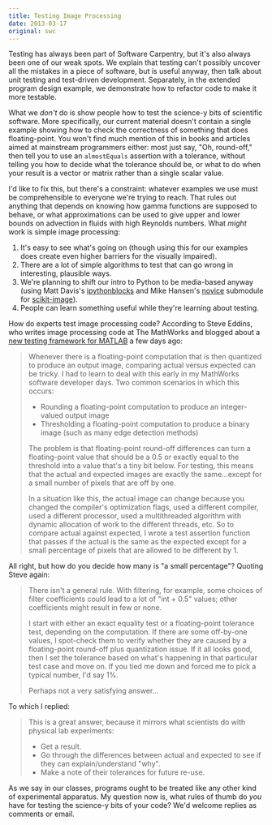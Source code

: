 ```yaml
---
title: Testing Image Processing
date: 2013-03-17
original: swc
---
```

<p>
  Testing has always been part of Software Carpentry,
  but it's also always been one of our weak spots.
  We explain that testing can't possibly uncover all the mistakes in a piece of software,
  but is useful anyway, then talk about unit testing and test-driven development.
  Separately,
  in the extended program design example,
  we demonstrate how to refactor code to make it more testable.
</p>
<p>
  What we <em>don't</em> do is show people how to test the science-y bits of scientific software.
  More specifically,
  our current material doesn't contain a single example showing how to check
  the correctness of something that does floating-point.
  You won't find much mention of this in books and articles aimed at mainstream programmers either:
  most just say, "Oh, round-off,"
  then tell you to use an <code>almostEquals</code> assertion with a tolerance,
  without telling you how to decide what the tolerance should be,
  or what to do when your result is a vector or matrix rather than a single scalar value.
</p>
<p>
  I'd like to fix this, but there's a constraint:
  whatever examples we use must be comprehensible to everyone we're trying to reach.
  That rules out anything that depends on knowing how gamma functions are supposed to behave,
  or what approximations can be used to give upper and lower bounds on advection in fluids with high Reynolds numbers.
  What <em>might</em> work is simple image processing:
</p>
<ol>
  <li>
    It's easy to see what's going on
    (though using this for our examples does create even higher barriers for the visually impaired).
  </li>
  <li>
    There are a lot of simple algorithms to test that can go wrong in interesting, plausible ways.
  </li>
  <li>
    We're planning to shift our intro to Python to be media-based anyway
    (using Matt Davis's <a href="https://pypi.python.org/pypi/ipythonblocks">ipythonblocks</a>
    and Mike Hansen's <a href="https://github.com/synesthesiam/scikit-image/tree/master/skimage/novice">novice</a> submodule
    for <a href="https://github.com/scikit-image/scikit-image">scikit-image</a>).
  </li>
  <li>
    People can learn something useful while they're learning about testing.
  </li>
</ol>
<p>
  How do experts test image processing code?
  According to Steve Eddins,
  who writes image processing code at The MathWorks
  and blogged about a <a href="http://blogs.mathworks.com/steve/2013/03/12/matlab-software-testing-tools-old-and-new-r2013a/">new testing framework for MATLAB</a>
  a few days ago:
</p>
<blockquote>
  <p>
    Whenever there is a floating-point computation that is then quantized to produce an output image,
    comparing actual versus expected can be tricky.
    I had to learn to deal with this early in my MathWorks software developer days.
    Two common scenarios in which this occurs:
  </p>
  <ul>
    <li>Rounding a floating-point computation to produce an integer-valued output image</li>
    <li>Thresholding a floating-point computation to produce a binary image (such as many edge detection methods)</li>
  </ul>
  <p>
    The problem is that floating-point round-off differences  can turn a floating-point value
    that should be a 0.5 or exactly equal to the threshold into a value that's a tiny bit below.
    For testing, this means that the actual and expected images are exactly the same…except
    for a small number of pixels that are off by one.
  </p>
  <p>
    In a situation like this,
    the actual image can change because you changed the compiler's optimization flags,
    used a different compiler,
    used a different processor,
    used a multithreaded algorithm with dynamic allocation of work to the different threads,
    etc.
    So to compare actual against expected,
    I wrote a test assertion function that passes if the actual is the same as the expected
    except for a small percentage of pixels that are allowed to be different by 1.
  </p>
</blockquote>
<p>
  All right,
  but how do you decide how many is "a small percentage"?
  Quoting Steve again:
</p>
<blockquote>
  <p>
    There isn't a general rule.
    With filtering, for example,
    some choices of filter coefficients could lead to a lot of "int + 0.5" values;
    other coefficients might result in few or none.
  </p>
  <p>
    I start with either an exact equality test or a floating-point tolerance test,
    depending on the computation.
    If there are some off-by-one values,
    I spot-check them to verify whether they are caused by a floating-point round-off plus quantization issue.
    If it all looks good,
    then I set the tolerance based on what's happening in that particular test case and move on.
    If you tied me down and forced me to pick a typical number,
    I'd say 1%.
  </p>
  <p>
    Perhaps not a very satisfying answer…
  </p>
</blockquote>
<p>
  To which I replied:
</p>
<blockquote>
  <p>
    This is a great answer,
    because it mirrors what scientists do with physical lab experiments:
  </p>
  <ul>
    <li>Get a result.</li>
    <li>Go through the differences between actual and expected to see if they can explain/understand "why".</li>
    <li>Make a note of their tolerances for future re-use.</li>
  </ul>
</blockquote>
<p>
  As we say in our classes,
  programs ought to be treated like any other kind of experimental apparatus.
  My question now is,
  what rules of thumb do <em>you</em> have for testing the science-y bits of your code?
  We'd welcome replies as comments or email.
</p>
